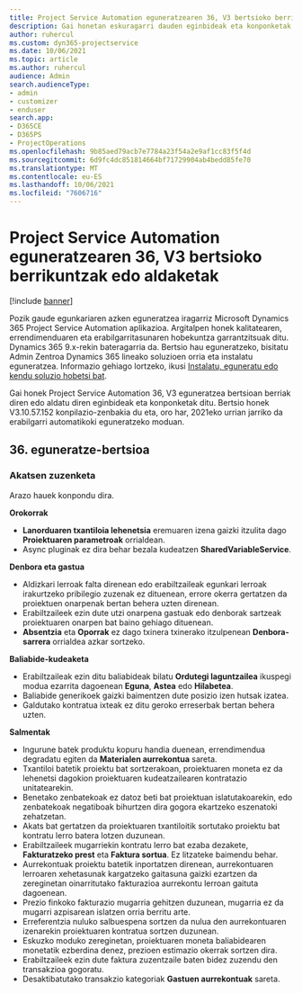 ```yaml
---
title: Project Service Automation eguneratzearen 36, V3 bertsioko berrikuntzak edo aldaketak
description: Gai honetan eskuragarri dauden eginbideak eta konponketak zerrendatzen dira Microsoft Dynamics 365 Project Service Automation Eguneratu 36. bertsioa, V3.
author: ruhercul
ms.custom: dyn365-projectservice
ms.date: 10/06/2021
ms.topic: article
ms.author: ruhercul
audience: Admin
search.audienceType:
- admin
- customizer
- enduser
search.app:
- D365CE
- D365PS
- ProjectOperations
ms.openlocfilehash: 9b85aed79acb7e7784a23f54a2e9af1cc83f5f4d
ms.sourcegitcommit: 6d9fc4dc851814664bf71729904ab4bedd85fe70
ms.translationtype: MT
ms.contentlocale: eu-ES
ms.lasthandoff: 10/06/2021
ms.locfileid: "7606716"
---
```

# <a name="whats-new-or-changed-in-project-service-automation-update-release-36-v3"></a>Project Service Automation eguneratzearen 36, V3 bertsioko berrikuntzak edo aldaketak

[!include [banner](../includes/psa-now-project-operations.md)]

Pozik gaude egunkariaren azken eguneratzea iragarriz Microsoft Dynamics 365 Project Service Automation aplikazioa. Argitalpen honek kalitatearen, errendimenduaren eta erabilgarritasunaren hobekuntza garrantzitsuak ditu. Dynamics 365 9.x-rekin bateragarria da. Bertsio hau eguneratzeko, bisitatu Admin Zentroa Dynamics 365 lineako soluzioen orria eta instalatu eguneratzea. Informazio gehiago lortzeko, ikusi [Instalatu, eguneratu edo kendu soluzio hobetsi bat](/power-platform/admin/install-remove-preferred-solution).

Gai honek Project Service Automation 36, V3 eguneratzea bertsioan berriak diren edo aldatu diren eginbideak eta konponketak ditu. Bertsio honek V3.10.57.152 konpilazio-zenbakia du eta, oro har, 2021eko urrian jarriko da erabilgarri automatikoki eguneratzeko moduan.

## <a name="update-release-36"></a>36. eguneratze-bertsioa

### <a name="bug-fixes"></a>Akatsen zuzenketa

Arazo hauek konpondu dira.

**Orokorrak**
- **Lanorduaren txantiloia lehenetsia** eremuaren izena gaizki itzulita dago **Proiektuaren parametroak** orrialdean.
- Async pluginak ez dira behar bezala kudeatzen **SharedVariableService**.

**Denbora eta gastua**
- Aldizkari lerroak falta direnean edo erabiltzaileak egunkari lerroak irakurtzeko pribilegio zuzenak ez dituenean, errore okerra gertatzen da proiektuen onarpenak bertan behera uzten direnean.
- Erabiltzaileek ezin dute utzi onarpena gastuak edo denborak sartzeak proiektuaren onarpen bat baino gehiago dituenean.
- **Absentzia** eta **Oporrak** ez dago txinera txinerako itzulpenean **Denbora-sarrera** orrialdea azkar sortzeko.

**Baliabide-kudeaketa**
- Erabiltzaileak ezin ditu baliabideak bilatu **Ordutegi laguntzailea** ikuspegi modua ezarrita dagoenean **Eguna**, **Astea** edo **Hilabetea**.
- Baliabide generikoek gaizki baimentzen dute posizio izen hutsak izatea. 
- Galdutako kontratua ixteak ez ditu geroko erreserbak bertan behera uzten.

**Salmentak**
- Ingurune batek produktu kopuru handia duenean, errendimendua degradatu egiten da **Materialen aurrekontua** sareta.
- Txantiloi batetik proiektu bat sortzerakoan, proiektuaren moneta ez da lehenetsi dagokion proiektuaren kudeatzailearen kontratazio unitatearekin.
- Benetako zenbatekoak ez datoz beti bat proiektuan islatutakoarekin, edo zenbatekoak negatiboak bihurtzen dira gogora ekartzeko eszenatoki zehatzetan.
- Akats bat gertatzen da proiektuaren txantiloitik sortutako proiektu bat kontratu lerro batera lotzen duzunean.
- Erabiltzaileek mugarriekin kontratu lerro bat ezaba dezakete, **Fakturatzeko prest** eta **Faktura sortua**. Ez litzateke baimendu behar.
- Aurrekontuak proiektu batetik inportatzen direnean, aurrekontuaren lerroaren xehetasunak kargatzeko gaitasuna gaizki ezartzen da zereginetan oinarritutako fakturazioa aurrekontu lerroan gaituta dagoenean.
- Prezio finkoko fakturazio mugarria gehitzen duzunean, mugarria ez da mugarri azpisarean islatzen orria berritu arte.
- Erreferentzia nuluko salbuespena sortzen da nulua den aurrekontuaren izenarekin proiektuaren kontratua sortzen duzunean.
- Eskuzko moduko zereginetan, proiektuaren moneta baliabidearen monetatik ezberdina denez, prezioen estimazio okerrak sortzen dira.
- Erabiltzaileek ezin dute faktura zuzentzaile baten bidez zuzendu den transakzioa gogoratu.
- Desaktibatutako transakzio kategoriak **Gastuen aurrekontuak** sareta.



